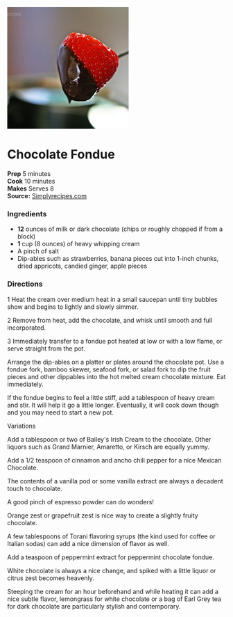 [![](./images/0876416a-78d6-4f45-b2f0-3691b3ae6e38.jpg)](http://www.simplyrecipes.com/wp-content/uploads/2008/02/chocolate-fondue-horiz-640.jpg)

#  Chocolate Fondue


**Prep** 5 minutes  
**Cook** 10 minutes  
**Makes** Serves 8  
**Source:** [Simplyrecipes.com](http://www.simplyrecipes.com/recipes/chocolate_fondue/)

###  Ingredients

  *  **12** ounces of milk or dark chocolate (chips or roughly chopped if from a block)
  *  **1** cup (8 ounces) of heavy whipping cream
  * A pinch of salt
  * Dip-ables such as strawberries, banana pieces cut into 1-inch chunks, dried appricots, candied ginger, apple pieces

###  Directions

1 Heat the cream over medium heat in a small saucepan until tiny bubbles show
and begins to lightly and slowly simmer.

2 Remove from heat, add the chocolate, and whisk until smooth and full
incorporated.

3 Immediately transfer to a fondue pot heated at low or with a low flame, or
serve straight from the pot.

Arrange the dip-ables on a platter or plates around the chocolate pot. Use a
fondue fork, bamboo skewer, seafood fork, or salad fork to dip the fruit
pieces and other dippables into the hot melted cream chocolate mixture. Eat
immediately.

If the fondue begins to feel a little stiff, add a tablespoon of heavy cream
and stir. It will help it go a little longer. Eventually, it will cook down
though and you may need to start a new pot.

Variations

Add a tablespoon or two of Bailey's Irish Cream to the chocolate. Other
liquors such as Grand Marnier, Amaretto, or Kirsch are equally yummy.

Add a 1/2 teaspoon of cinnamon and ancho chili pepper for a nice Mexican
Chocolate.

The contents of a vanilla pod or some vanilla extract are always a decadent
touch to chocolate.

A good pinch of espresso powder can do wonders!

Orange zest or grapefruit zest is nice way to create a slightly fruity
chocolate.

A few tablespoons of Torani flavoring syrups (the kind used for coffee or
Italian sodas) can add a nice dimension of flavor as well.

Add a teaspoon of peppermint extract for peppermint chocolate fondue.

White chocolate is always a nice change, and spiked with a little liquor or
citrus zest becomes heavenly.

Steeping the cream for an hour beforehand and while heating it can add a nice
subtle flavor, lemongrass for white chocolate or a bag of Earl Grey tea for
dark chocolate are particularly stylish and contemporary.

